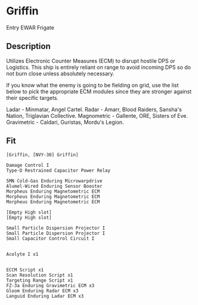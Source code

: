# Griffin

Entry EWAR Frigate


## Description

Utilizes Electronic Counter Measures (ECM) to disrupt hostile DPS or Logistics. This ship is entirely reliant on range to avoid incoming DPS so do not burn close unless absolutely necessary.

If you know what the enemy is going to be fielding on grid, use the list below to pick the appropriate ECM modules since they are stronger against their specific targets.

Ladar - Minmatar, Angel Cartel.
Radar - Amarr, Blood Raiders, Sansha's Nation, Triglavian Collective.
Magnometric - Gallente, ORE, Sisters of Eve.
Gravimetric - Caldari, Guristas, Mordu's Legion.

## Fit

```
[Griffin, [NVY-30] Griffin]

Damage Control I
Type-D Restrained Capacitor Power Relay

5MN Cold-Gas Enduring Microwarpdrive
Alumel-Wired Enduring Sensor Booster
Morpheus Enduring Magnetometric ECM
Morpheus Enduring Magnetometric ECM
Morpheus Enduring Magnetometric ECM

[Empty High slot]
[Empty High slot]

Small Particle Dispersion Projector I
Small Particle Dispersion Projector I
Small Capacitor Control Circuit I


Acolyte I x1


ECCM Script x1
Scan Resolution Script x1
Targeting Range Script x1
FZ-3a Enduring Gravimetric ECM x3
Gloom Enduring Radar ECM x3
Languid Enduring Ladar ECM x3
```
